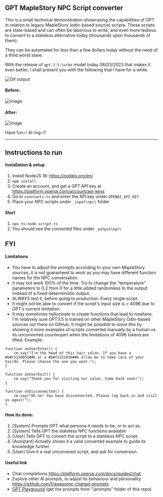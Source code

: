 ## GPT MapleStory NPC Script converter
This is a small technical demonstration showcasing the capabilities of GPT in relation to legacy MapleStory (odin-based source) scripts.
These scripts are state-based and can often be laborious to write, and even more tedious to convert to a stateless alternative today (thousands upon thousands of them).

They can be automated for less than a few dollars today without the need of a third world slave. 

With the release of ``gpt-3.5-turbo`` model today 08/03/2023 that makes it even better, I shall present you with the following that I have for a while.


![Gif output](https://user-images.githubusercontent.com/4586194/223651643-5af0f58d-ea23-48e2-b7d0-6afa428e91ed.gif)


#### Before:
![image](https://user-images.githubusercontent.com/4586194/223625239-1c86e732-3179-4345-9105-268d5b578cdb.png)


#### After: 
![image](https://user-images.githubusercontent.com/4586194/223625214-758a2d74-71f5-42c9-af40-fbb47209cc3d.png)


Have fun~! AI-ing~!! 

---------------------------------------

## Instructions to run 
#### Installation & setup
1. Install NodeJS 18: https://nodejs.org/en/ 
2. ```npm install``` 
3. Create an account, and get a GPT API key at https://platform.openai.com/account/api-keys
4. Go to ``constants.ts`` and enter the API key under ``OPENAI_API_KEY``
5. Place your NPC scripts under ``_input\npc\`` folder

#### Start
1. ```npx ts-node script.ts```
2. You should see the converted files under ``_output\npc\``



## FYI
#### Limitations
- You have to adjust the prompts according to your own MapleStory sources, it is not guaranteed to work as you may have different function names for the NPC conversation.
- It may not work 100% of the time. Try to change the "temperature" parameters to 0.2 from 0 for a little added randomless to the output instead of a fixed-deterministic output. 
- ALWAYS test it, before going to production. Every single script.
- It might not be able to convert if the script's input size is > 4096 due to GPT's current limitation. 
- It may sometimes hallucinate to create functions that lead to nowhere, I'm relatively sure GPT3.5 is trained on other MapleStory Odin-based sources out there on GitHub. It might be possible to solve this by showing it more examples of scripts converted manually by a human vs its unconverted counterpart when the limitations of 4096 tokens are lifted. Example: 
```
function onUserEnter() {
    cm.say("I'm the head of this hair salon. If you have a #b#t5150053##k or a #b#t5151036##k allow me to take care of your hairdo. Please choose the one you want.");
}

function onUserExit() {
    cm.say("Thank you for visiting our salon. Come back soon!");
}

function onDisconnected() {
    cm.say("Oh no! You have disconnected. Please log back in and visit us again!");
}
```

#### How its done:
1. [System] Prompts GPT what persona it needs to be, or to act as. 
2. [System] Tells GPT the stateless NPC functions available
3. [User] Tells GPT to convert the script to a stateless NPC script.
4. [Assistant] Actually shows it a valid converted example to guide its knowledge further.
5. [User] Give it a real unconvered script, and ask for conversion.

#### Useful link
 - Chat completions https://platform.openai.com/docs/guides/chat
 - Explore other AI prompts, to adjust its behaviour and personality https://github.com/f/awesome-chatgpt-prompts
 - [GPT Playground](https://platform.openai.com/playground?mode=chat&model=gpt-3.5-turbo-0301) (get the prompts from "/prompts" folder of this repo)
